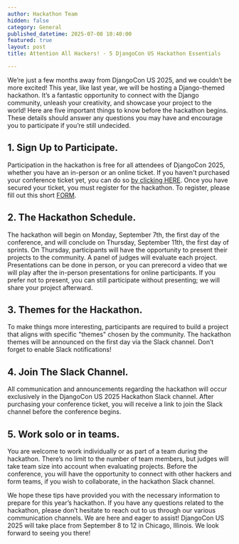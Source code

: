 ```yaml
---
author: Hackathon Team
hidden: false
category: General
published_datetime: 2025-07-08 10:40:00
featured: true
layout: post
title: Attention All Hackers! - 5 DjangoCon US Hackathon Essentials

---
```


We’re just a few months away from DjangoCon US 2025, and we couldn’t be more excited! This year, like last year, we will be hosting a Django-themed hackathon. It’s a fantastic opportunity to connect with the Django community, unleash your creativity, and showcase your project to the world! Here are five important things to know before the hackathon begins. These details should answer any questions you may have and encourage you to participate if you’re still undecided.


## 1. Sign Up to Participate.

Participation in the hackathon is free for all attendees of DjangoCon 2025, whether you have an in-person or an online ticket. If you haven't purchased your conference ticket yet, you can do so [by clicking HERE](https://ti.to/defna/djangocon-us-2025). Once you have secured your ticket, you must register for the hackathon. To register, please fill out this short [FORM](https://forms.gle/PupBRVJZdLL9gti8A).


## 2. The Hackathon Schedule.

The hackathon will begin on Monday, September 7th, the first day of the conference, and will conclude on Thursday, September 11th, the first day of sprints. On Thursday, participants will have the opportunity to present their projects to the community. A panel of judges will evaluate each project. Presentations can be done in person, or you can prerecord a video that we will play after the in-person presentations for online participants. If you prefer not to present, you can still participate without presenting; we will share your project afterward.

## 3. Themes for the Hackathon.

To make things more interesting, participants are required to build a project that aligns with specific "themes" chosen by the community. The hackathon themes will be announced on the first day via the Slack channel. Don’t forget to enable Slack notifications!

## 4. Join The Slack Channel.

All communication and announcements regarding the hackathon will occur exclusively in the DjangoCon US 2025 Hackathon Slack channel. After purchasing your conference ticket, you will receive a link to join the Slack channel before the conference begins.

## 5. Work solo or in teams.

You are welcome to work individually or as part of a team during the hackathon. There’s no limit to the number of team members, but judges will take team size into account when evaluating projects. Before the conference, you will have the opportunity to connect with other hackers and form teams, if you wish to collaborate, in the hackathon Slack channel.
 
We hope these tips have provided you with the necessary information to prepare for this year’s hackathon. If you have any questions related to the hackathon, please don’t hesitate to reach out to us through our various communication channels. We are here and eager to assist! DjangoCon US 2025 will take place from September 8 to 12 in Chicago, Illinois. We look forward to seeing you there!
